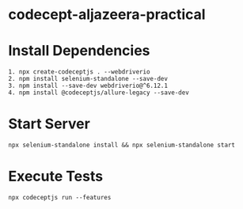 # codecept-aljazeera-practical

# Install Dependencies

```
1. npx create-codeceptjs . --webdriverio
2. npm install selenium-standalone --save-dev
3. npm install --save-dev webdriverio@^6.12.1
4. npm install @codeceptjs/allure-legacy --save-dev
```

# Start Server 

```
npx selenium-standalone install && npx selenium-standalone start
```

# Execute Tests

```
npx codeceptjs run --features
```